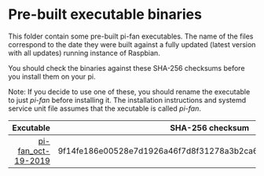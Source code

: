 # Pre-built executable binaries
This folder contain some pre-built pi-fan executables. The name of the files correspond to the date they were built against a fully updated (latest version with all updates) running instance of Raspbian.

You should check the binaries against these SHA-256 checksums before you install them on your pi.

Note: If you decide to use one of these, you should rename the executable to just *pi-fan* before installing it. The installation instructions and systemd service unit file assumes that the xecutable is called *pi-fan*.

Excutable | SHA-256 checksum
---: | :---:
[pi-fan_oct-19-2019](pi-fan_oct-19-2019) | 9f14fe186e00528e7d1926a46f7d8f31278a3b2ca6adbbb6fb52756885df467f
